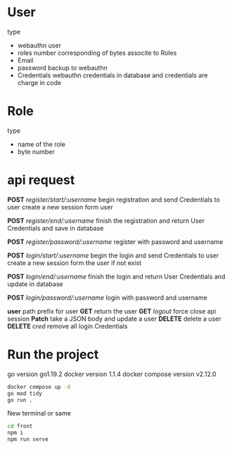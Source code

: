 # User 

type 
  - webauthn user 
  - roles number corresponding of bytes associte to Roles
  - Email 
  - password backup to webauthn
  - Credentials webauthn credentials  in database and credentials are charge in code 

# Role 

type 
  - name of the role
  - byte number 

# api request 

**POST** _register/start/:username_ begin registration and send Credentials to user create a new session form user

**POST** _register/end/:username_ finish the registration and return User Credentials and save in database

**POST** _register/password/:username_ register with password and username

**POST** _login/start/:username_ begin the login and send Credentials to user create a new session form the user if not exist

**POST** _login/end/:username_ finish the login and return User Credentials and update in database

**POST** _login/password/:username_ login with password and username

**user** path prefix for user 
  **GET** return the user
  **GET** _logout_ force close api session
  **Patch** take a JSON body and update a user
  **DELETE** delete a user
  **DELETE** _cred_ remove all login Credentials




# Run the project

go version go1.19.2
docker version 1.1.4
docker compose version v2.12.0
```sh
docker compose up -d
go mod tidy
go run .
```
New terminal or same

```sh
cd front
npm i 
npm run serve
```
